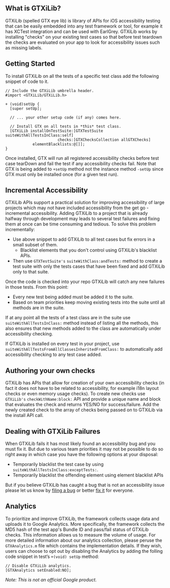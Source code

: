 ## What is GTXiLib?
GTXiLib (spelled GTX eye lib) is library of APIs for iOS accessibility testing
that can be easily embedded into any test framework or tool, for example it has
XCTest integration and can be used with EarlGrey. GTXiLib works by installing
"checks" on your existing test cases so that before test teardown the checks are
evaluated on your app to look for accessibility issues such as missing labels.

## Getting Started

To install GTXiLib on all the tests of a specific test class add the following
snippet of code to it.

```
// Include the GTXiLib umbrella header.
#import <GTXiLib/GTXiLib.h>

+ (void)setUp {
  [super setUp];

  // ... your other setup code (if any) comes here.

  // Install GTX on all tests in *this* test class.
  [GTXiLib installOnTestSuite:[GTXTestSuite suiteWithAllTestsInClass:self]
                       checks:[GTXChecksCollection allGTXChecks]
            elementBlacklists:@[]];
}
```

Once installed, GTX will run all registered accessibility checks before test
case tearDown and fail the test if any accessibility checks fail. Note that GTX
is being added to `+setUp` method not the instance method `-setUp` since GTX
must only be installed once (for a given test run).

## Incremental Accessibility

GTXiLib APIs support a practical solution for improving accessibility of large
projects which may not have included accessibility from the get go - incremental
accessibility. Adding GTXiLib to a project that is already halfway through
development may leads to several test failures and fixing them at once can be
time consuming and tedious. To solve this problem incrementally:

+ Use above snippet to add GTXiLib to all test cases but fix errors in a small
  subset of them.
  + Blacklist elements that you don't control using GTXiLib's blacklist APIs.
+ Then use `GTXTestSuite's` `suiteWithClass:andTests:` method to
  create a test suite with only the tests cases that have been fixed and add
  GTXiLib only to that suite.

Once the code is checked into your repo GTXiLib will catch any new failures in
those tests. From this point:

+ Every new test being added must be added it to the suite.
+ Based on team priorities keep moving existing tests into the suite until all
  methods are in the suite.

If at any point all the tests of a test class are in the suite use
`suiteWithAllTestsInClass:` method instead of listing all the methods, this also
ensures that new methods added to the class are automatically under
accessibility checking.

If GTXiLib is installed on every test in your project, use
`suiteWithAllTestsFromAllClassesInheritedFromClass:` to automatically add
accessibility checking to any test case added.

## Authoring your own checks

GTXiLib has APIs that allow for creation of your own accessibility checks (in fact
it does not have to be related to accessibility, for example i18n layout checks
or even memory usage checks). To create new checks use `GTXiLib's`
`checkWithName:block:` API and provide a unique name and block that evaluates
the check and returns YES/NO for success/failure. Add the newly created check
to the array of checks being passed on to GTXiLib via the install API call.

## Dealing with GTXiLib Failures

When GTXiLib fails it has most likely found an accessibility bug and you must fix
it. But due to various team priorities it may not be possible to do so right
away in which case you have the following options at your disposal:

+ Temporarily blacklist the test case by using
  `suiteWithAllTestsInClass:exceptTests:`.
+ Temporarily blacklist the offending element using element blacklist APIs

But if you believe GTXiLib has caught a bug that is not an accessibility issue
please let us know by [filing a bug](TODO) or better [fix it](TODO) for
everyone.

## Analytics

To prioritize and improve GTXiLib, the framework collects usage data and uploads
it to Google Analytics. More specifically, the framework collects the MD5 hash
of the test app's Bundle ID and pass/fail status of GTXiLib checks. This
information allows us to measure the volume of usage. For more detailed
information about our analytics collection, please peruse the `GTXAnalytics.m`
file which contains the implementation details. If they wish, users can choose
to opt out by disabling the Analytics by adding the folling code snippet in
test’s `+(void) setUp` method:

```
// Disable GTXiLib analytics.
[GTXAnalytics setEnabled:NO];
```

*Note: This is not an official Google product.*

